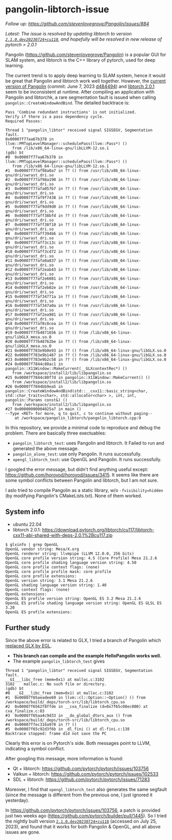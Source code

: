 # pangolin-libtorch-issue

_Follow up: https://github.com/stevenlovegrove/Pangolin/issues/884_

_Latest: The issue is resolved by updating libtorch to version [`2.1.0.dev20230724+cu118`](https://download.pytorch.org/libtorch/nightly/cu118/libtorch-cxx11-abi-shared-with-deps-latest.zip), and hopefully will be resolved in new release of pytorch > 2.0.1_

Pangolin (https://github.com/stevenlovegrove/Pangolin) is a popular GUI for SLAM system, and libtorch is the C++ library of pytorch, used for deep learning.

The current trend is to apply deep learning to SLAM system, hence it would be great that Pangolin and libtorch work well together. However, the [current version of Pangolin](https://github.com/stevenlovegrove/Pangolin) (commit: June 7, 2023 [d484494](https://github.com/stevenlovegrove/Pangolin/commit/d484494645cb7361374ac0ef6b27e9ee6feffbd7)) and [libtorch 2.0.1](https://download.pytorch.org/libtorch/cu117/libtorch-cxx11-abi-shared-with-deps-2.0.1%2Bcu117.zip) seem to be inconsistent at runtime. After compiling an application with Pangolin and libtorchk, a rare segmentation fault is issued when calling `pangolin::CreateWindowAndBind`. The detailed backtrace is:
```
Pass 'Combine redundant instructions' is not initialized.                                                                                                                                                                                                                 
Verify if there is a pass dependency cycle.                                                                                                                                                                                                                             
Required Passes:                                                                                                                                            

Thread 1 "pangolin_libtor" received signal SIGSEGV, Segmentation fault.                                                                                                                                                                                                   
0x00007f77aa67b378 in llvm::PMTopLevelManager::schedulePass(llvm::Pass*) ()                                                                                                                                                                                             
   from /lib/x86_64-linux-gnu/libLLVM-12.so.1                                                                                                                                                                                                                           
(gdb) bt                                                                                                                    
#0  0x00007f77aa67b378 in llvm::PMTopLevelManager::schedulePass(llvm::Pass*) ()                                                                                                                                                                                         
   from /lib/x86_64-linux-gnu/libLLVM-12.so.1                                                                                                                                                                                                                           
#1  0x00007f77af98a0a7 in ?? () from /usr/lib/x86_64-linux-gnu/dri/swrast_dri.so                                                                                                                                                                                        
#2  0x00007f77af98a190 in ?? () from /usr/lib/x86_64-linux-gnu/dri/swrast_dri.so                                                                                                                                                                                        
#3  0x00007f77afa057b7 in ?? () from /usr/lib/x86_64-linux-gnu/dri/swrast_dri.so                                                                                                                                                                                        
#4  0x00007f77af9f7438 in ?? () from /usr/lib/x86_64-linux-gnu/dri/swrast_dri.so                                                                                                                                                                                        
#5  0x00007f77af9dd9d0 in ?? () from /usr/lib/x86_64-linux-gnu/dri/swrast_dri.so                                                                                                                                                                                        
#6  0x00007f77aff38bfd in ?? () from /usr/lib/x86_64-linux-gnu/dri/swrast_dri.so                                                                                                                                                                                        
#7  0x00007f77aff38f10 in ?? () from /usr/lib/x86_64-linux-gnu/dri/swrast_dri.so                                                                                                                                                                                        
#8  0x00007f77aff394b6 in ?? () from /usr/lib/x86_64-linux-gnu/dri/swrast_dri.so                                                                                                                                                                                        
#9  0x00007f77aff3c13c in ?? () from /usr/lib/x86_64-linux-gnu/dri/swrast_dri.so                                                                                                                                                                                        
#10 0x00007f77aff3cd72 in ?? () from /usr/lib/x86_64-linux-gnu/dri/swrast_dri.so                                                                                                                                                                                        
#11 0x00007f77afa0a837 in ?? () from /usr/lib/x86_64-linux-gnu/dri/swrast_dri.so                                                                                                                                                                                        
#12 0x00007f77af2eab43 in ?? () from /usr/lib/x86_64-linux-gnu/dri/swrast_dri.so                                                                                                                                                                                        
#13 0x00007f77af2e6081 in ?? () from /usr/lib/x86_64-linux-gnu/dri/swrast_dri.so                                                                                                                                                                                        
#14 0x00007f77af2eb02e in ?? () from /usr/lib/x86_64-linux-gnu/dri/swrast_dri.so                                                                                                                                                                                        
#15 0x00007f77af34771a in ?? () from /usr/lib/x86_64-linux-gnu/dri/swrast_dri.so                                                                                                                                                                                        
#16 0x00007f77af347a0a in ?? () from /usr/lib/x86_64-linux-gnu/dri/swrast_dri.so                                                                                                                                                                                        
#17 0x00007f77af2ea981 in ?? () from /usr/lib/x86_64-linux-gnu/dri/swrast_dri.so                                                                                                                                                                                        
#18 0x00007f77af8c8cea in ?? () from /usr/lib/x86_64-linux-gnu/dri/swrast_dri.so                                                                                                                                                                                        
#19 0x00007f77b4871656 in ?? () from /lib/x86_64-linux-gnu/libGLX_mesa.so.0                                                                                                                                                                                             
#20 0x00007f77b48762be in ?? () from /lib/x86_64-linux-gnu/libGLX_mesa.so.0                                                                                                                                                                                             
#21 0x00007f783e9b0e93 in ?? () from /lib/x86_64-linux-gnu/libGLX.so.0                                                                                                                                                                                                  
#22 0x00007f783e9b1467 in ?? () from /lib/x86_64-linux-gnu/libGLX.so.0                                                                                                                                                                                                  
#23 0x00007f783e9b2c58 in ?? () from /lib/x86_64-linux-gnu/libGLX.so.0                                                                                                                                                                                                  
#24 0x00007f7844c80ac1 in pangolin::X11Window::MakeCurrent(__GLXcontextRec*) ()                                                                                                                                                                                         
   from /workspace/install2/lib/libpangolin.so                                                                                                                                                                                                                     
#25 0x00007f7844c80f7d in pangolin::X11Window::MakeCurrent() ()                                                                                                                                                                                                         
   from /workspace/install2/lib/libpangolin.so                                                                                                                                                                                                                     
#26 0x00007f7844bb9ea5 in pangolin::CreateWindowAndBind(std::__cxx11::basic_string<char,                                                                                                                                                                                std::char_traits<char>, std::allocator<char> >, int, int, pangolin::Params const&) ()                                                                                                                                                                                   
   from /workspace/install2/lib/libpangolin.so                                                                                                                                                                                                                     
#27 0x00000000004025a7 in main ()                                                                                                                                                                                               
--Type <RET> for more, q to quit, c to continue without paging--                                                                                                                                                                                                          
    at /workspace/pangolin_libtorch/pangolin_libtorch.cpp:9
```

In this repository, we provide a minimal code to reproduce and debug the problem. There are basically three exectuables:
* `pangolin_libtorch_test`: uses Pangolin and libtorch. It Failed to run and generated the above message.
* `pangolin_alone_test`: use only Pangolin. It runs successfully.
* `opengl_libtorch_test`: use OpenGL and Pangolin. It runs successfully.

I googled the error message, but didn't find anything useful except: https://github.com/horovod/horovod/issues/3415. It seems like there are some symbol conflicts between Pangolin and libtorch, but I am not sure.

I aslo tried to compile Pangolin as a static library, w/o `-fvisibility=hidden` (by modifying Pangolin's CMakeLists.txt). None of them worked.

## System info

* ubuntu 22.04
* libtorch 2.0.1: https://download.pytorch.org/libtorch/cu117/libtorch-cxx11-abi-shared-with-deps-2.0.1%2Bcu117.zip

```
$ glxinfo | grep OpenGL
OpenGL vendor string: Mesa/X.org
OpenGL renderer string: llvmpipe (LLVM 12.0.0, 256 bits)
OpenGL core profile version string: 4.5 (Core Profile) Mesa 21.2.6
OpenGL core profile shading language version string: 4.50
OpenGL core profile context flags: (none)
OpenGL core profile profile mask: core profile
OpenGL core profile extensions:
OpenGL version string: 3.1 Mesa 21.2.6
OpenGL shading language version string: 1.40
OpenGL context flags: (none)
OpenGL extensions:
OpenGL ES profile version string: OpenGL ES 3.2 Mesa 21.2.6
OpenGL ES profile shading language version string: OpenGL ES GLSL ES 3.20
OpenGL ES profile extensions:
```

## Further study

Since the above error is related to GLX, I tried a branch of Pangolin which [replaced GLX by EGL](https://github.com/stevenlovegrove/Pangolin/pull/389).
* __This branch can compile and the example HelloPangolin works well.__
* The example `pangolin_libtorch_test` gives
```
Thread 1 "pangolin_libtor" received signal SIGSEGV, Segmentation fault.
__GI___libc_free (mem=0x1) at malloc.c:3102
3102    malloc.c: No such file or directory.
(gdb) bt
#0  __GI___libc_free (mem=0x1) at malloc.c:3102
#1  0x00007f65aeadee69 in llvm::cl::Option::~Option() () from /workspace/build/_deps/torch-src/lib/libtorch_cpu.so
#2  0x00007f6562f8ffde in __cxa_finalize (d=0x7f65c08ec000) at cxa_finalize.c:83
#3  0x00007f65aa4c9d33 in __do_global_dtors_aux () from /workspace/build/_deps/torch-src/lib/libtorch_cpu.so
#4  0x00007ffec316a970 in ?? ()
#5  0x00007f65c92d3f6b in _dl_fini () at dl-fini.c:138
Backtrace stopped: frame did not save the PC
```
Clearly this error is on Pytorch's side.  Both messages point to LLVM, indicating a symbol conflict.

After googling this message, more information is found:
* Qt + libtorch: https://github.com/pytorch/pytorch/issues/103756
* Valkun + libtorch: https://github.com/pytorch/pytorch/issues/102533
* SDL + libtorch: https://github.com/pytorch/pytorch/issues/71283

Moreover, I find that `opengl_libtorch_test` also generates the same segfault (since the message is different from the previous one, I just ignored it yesterday).

In https://github.com/pytorch/pytorch/issues/103756, a patch is provided just two weeks ago (https://github.com/pytorch/builder/pull/1445). So I tried the nightly built version [`2.1.0.dev20230724+cu118`](https://download.pytorch.org/libtorch/nightly/cu118/libtorch-cxx11-abi-shared-with-deps-latest.zip) (accessed on July 25, 2023), and found that it works for both Pangolin & OpenGL, and all above issues are gone.
